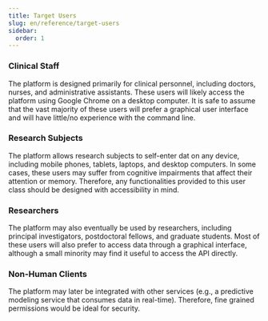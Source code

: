 ```yaml
---
title: Target Users
slug: en/reference/target-users
sidebar:
  order: 1
---
```


### Clinical Staff

The platform is designed primarily for clinical personnel, including doctors, nurses, and administrative assistants. These users will likely access the platform using Google Chrome on a desktop computer. It is safe to assume that the vast majority of these users will prefer a graphical user interface and will have little/no experience with the command line.

### Research Subjects

The platform allows research subjects to self-enter dat on any device, including mobile phones, tablets, laptops, and desktop computers. In some cases, these users may suffer from cognitive impairments that affect their attention or memory. Therefore, any functionalities provided to this user class should be designed with accessibility in mind.

### Researchers

The platform may also eventually be used by researchers, including principal investigators, postdoctoral fellows, and graduate students. Most of these users will also prefer to access data through a graphical interface, although a small minority may find it useful to access the API directly.

### Non-Human Clients

The platform may later be integrated with other services (e.g., a predictive modeling service that consumes data in real-time). Therefore, fine grained permissions would be ideal for security.
